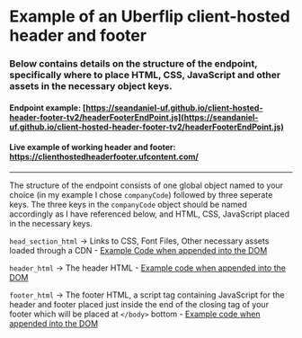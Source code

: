# Example of an Uberflip client-hosted header and footer
### Below contains details on the structure of the endpoint, specifically where to place HTML, CSS, JavaScript and other assets in the necessary object keys.

#### Endpoint example: [https://seandaniel-uf.github.io/client-hosted-header-footer-tv2/headerFooterEndPoint.js](https://seandaniel-uf.github.io/client-hosted-header-footer-tv2/headerFooterEndPoint.js)
#### Live example of working header and footer: https://clienthostedheaderfooter.ufcontent.com/ 

***

The structure of the endpoint consists of one global object named to your choice (in my example I chose `companyCode`) followed by three seperate keys. The three keys in the `companyCode` object should be named accordingly as I have referenced below, and HTML, CSS, JavaScript placed in the necessary keys.

`head_section_html` -> Links to CSS, Font Files, Other necessary assets loaded through a CDN - [Example Code when appended into the DOM](https://github.com/seandaniel-uf/client-hosted-header-footer-tv2/blob/master/head_section_html.html)

`header_html` -> The header HTML - [Example code when appended into the DOM](https://github.com/seandaniel-uf/client-hosted-header-footer-tv2/blob/master/header.html)

`footer_html` -> The footer HTML, a script tag containing JavaScript for the header and footer placed just inside the end of the closing tag of your footer which will be placed at `</body>` bottom - [Example code when appended into the DOM](https://github.com/seandaniel-uf/client-hosted-header-footer-tv2/blob/master/footer.html)
